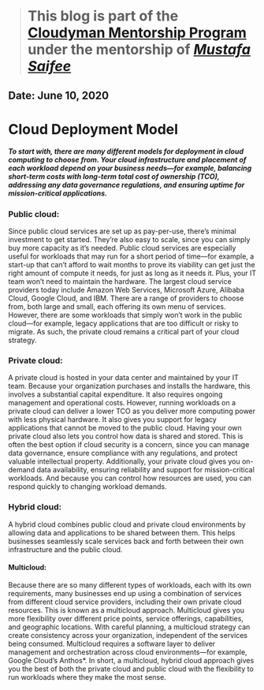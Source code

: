 > # This blog is part of the **[Cloudyman Mentorship Program](https://t.co/78sRvCvYiO?amp=1)** under the mentorship of *[Mustafa Saifee](https://www.linkedin.com/in/saifeemustafaq/)*

## Date: June 10, 2020

# Cloud Deployment Model

##### To start with, there are many different models for deployment in cloud computing to choose from. Your cloud infrastructure and placement of each workload depend on your business needs—for example, balancing short-term costs with long-term total cost of ownership (TCO), addressing any data governance regulations, and ensuring uptime for mission-critical applications.

### Public cloud:
Since public cloud services are set up as pay-per-use, there’s minimal investment to get started. They’re also easy to scale, since you can simply buy more capacity as it’s needed. Public cloud services are especially useful for workloads that may run for a short period of time—for example, a start-up that can’t afford to wait months to prove its viability can get just the right amount of compute it needs, for just as long as it needs it. Plus, your IT team won’t need to maintain the hardware.
The largest cloud service providers today include Amazon Web Services, Microsoft Azure, Alibaba Cloud, Google Cloud, and IBM. There are a range of providers to choose from, both large and small, each offering its own menu of services.
However, there are some workloads that simply won’t work in the public cloud—for example, legacy applications that are too difficult or risky to migrate. As such, the private cloud remains a critical part of your cloud strategy.

### Private cloud:
A private cloud is hosted in your data center and maintained by your IT team. Because your organization purchases and installs the hardware, this involves a substantial capital expenditure. It also requires ongoing management and operational costs. However, running workloads on a private cloud can deliver a lower TCO as you deliver more computing power with less physical hardware. It also gives you support for legacy applications that cannot be moved to the public cloud.
Having your own private cloud also lets you control how data is shared and stored. This is often the best option if cloud security is a concern, since you can manage data governance, ensure compliance with any regulations, and protect valuable intellectual property.
Additionally, your private cloud gives you on-demand data availability, ensuring reliability and support for mission-critical workloads. And because you can control how resources are used, you can respond quickly to changing workload demands.

### Hybrid cloud:
A hybrid cloud combines public cloud and private cloud environments by allowing data and applications to be shared between them. This helps businesses seamlessly scale services back and forth between their own infrastructure and the public cloud. 

#### Multicloud:
Because there are so many different types of workloads, each with its own requirements, many businesses end up using a combination of services from different cloud service providers, including their own private cloud resources. This is known as a multicloud approach.
Multicloud gives you more flexibility over different price points, service offerings, capabilities, and geographic locations. With careful planning, a multicloud strategy can create consistency across your organization, independent of the services being consumed. Multicloud requires a software layer to deliver management and orchestration across cloud environments—for example, Google Cloud’s Anthos*.
In short, a multicloud, hybrid cloud approach gives you the best of both the private cloud and public cloud with the flexibility to run workloads where they make the most sense.





